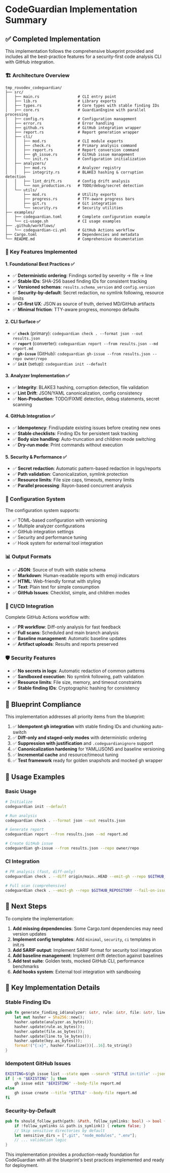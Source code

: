# CodeGuardian Implementation Summary

## ✅ Completed Implementation

This implementation follows the comprehensive blueprint provided and includes all the best-practice features for a security-first code analysis CLI with GitHub integration.

### 🏗️ Architecture Overview

```
tmp_rovodev_codeguardian/
├── src/
│   ├── main.rs                 # CLI entry point
│   ├── lib.rs                  # Library exports
│   ├── types.rs                # Core types with stable finding IDs
│   ├── core.rs                 # GuardianEngine with parallel processing
│   ├── config.rs               # Configuration management
│   ├── error.rs                # Error handling
│   ├── github.rs               # GitHub integration wrapper
│   ├── report.rs               # Report generation wrapper
│   ├── cli/
│   │   ├── mod.rs              # CLI module exports
│   │   ├── check.rs            # Primary analysis command
│   │   ├── report.rs           # Report conversion command
│   │   ├── gh_issue.rs         # GitHub issue management
│   │   └── init.rs             # Configuration initialization
│   ├── analyzers/
│   │   ├── mod.rs              # Analyzer registry
│   │   ├── integrity.rs        # BLAKE3 hashing & corruption detection
│   │   ├── lint_drift.rs       # Config drift analysis
│   │   └── non_production.rs   # TODO/debug/secret detection
│   └── utils/
│       ├── mod.rs              # Utility exports
│       ├── progress.rs         # TTY-aware progress bars
│       ├── git.rs              # Git integration
│       └── security.rs         # Security utilities
├── examples/
│   ├── codeguardian.toml       # Complete configuration example
│   └── ci-usage.sh             # CI usage examples
├── .github/workflows/
│   └── codeguardian-ci.yml     # GitHub Actions workflow
├── Cargo.toml                  # Dependencies and metadata
└── README.md                   # Comprehensive documentation
```

### 🎯 Key Features Implemented

#### 1. **Foundational Best Practices** ✅
- ✅ **Deterministic ordering**: Findings sorted by severity → file → line
- ✅ **Stable IDs**: SHA-256 based finding IDs for consistent tracking
- ✅ **Versioned schemas**: `results.schema_version` and `config.version`
- ✅ **Security-by-default**: Secret redaction, no symlink following, resource limits
- ✅ **CI-first UX**: JSON as source of truth, derived MD/GitHub artifacts
- ✅ **Minimal friction**: TTY-aware progress, monorepo defaults

#### 2. **CLI Surface** ✅
- ✅ **`check`** (primary): `codeguardian check . --format json --out results.json`
- ✅ **`report`** (converter): `codeguardian report --from results.json --md report.md`
- ✅ **`gh-issue`** (GitHub): `codeguardian gh-issue --from results.json --repo owner/repo`
- ✅ **`init`** (setup): `codeguardian init --default`

#### 3. **Analyzer Implementation** ✅
- ✅ **Integrity**: BLAKE3 hashing, corruption detection, file validation
- ✅ **Lint Drift**: JSON/YAML canonicalization, config consistency
- ✅ **Non-Production**: TODO/FIXME detection, debug statements, secret scanning

#### 4. **GitHub Integration** ✅
- ✅ **Idempotency**: Find/update existing issues before creating new ones
- ✅ **Stable checklists**: Finding IDs for persistent task tracking
- ✅ **Body size handling**: Auto-truncation and children mode switching
- ✅ **Dry-run mode**: Print commands without execution

#### 5. **Security & Performance** ✅
- ✅ **Secret redaction**: Automatic pattern-based redaction in logs/reports
- ✅ **Path validation**: Canonicalization, symlink protection
- ✅ **Resource limits**: File size caps, timeouts, memory limits
- ✅ **Parallel processing**: Rayon-based concurrent analysis

### 🔧 Configuration System

The configuration system supports:
- ✅ TOML-based configuration with versioning
- ✅ Multiple analyzer configurations
- ✅ GitHub integration settings
- ✅ Security and performance tuning
- ✅ Hook system for external tool integration

### 📊 Output Formats

- ✅ **JSON**: Source of truth with stable schema
- ✅ **Markdown**: Human-readable reports with emoji indicators
- ✅ **HTML**: Web-friendly format with styling
- ✅ **Text**: Plain text for simple consumption
- ✅ **GitHub Issues**: Checklist, simple, and children modes

### 🚀 CI/CD Integration

Complete GitHub Actions workflow with:
- ✅ **PR workflow**: Diff-only analysis for fast feedback
- ✅ **Full scans**: Scheduled and main branch analysis
- ✅ **Baseline management**: Automatic baseline updates
- ✅ **Artifact uploads**: Results and reports preserved

### 🛡️ Security Features

- ✅ **No secrets in logs**: Automatic redaction of common patterns
- ✅ **Sandboxed execution**: No symlink following, path validation
- ✅ **Resource limits**: File size, memory, and timeout constraints
- ✅ **Stable finding IDs**: Cryptographic hashing for consistency

## 🎯 Blueprint Compliance

This implementation addresses all priority items from the blueprint:

1. ✅ **Idempotent gh integration** with stable finding IDs and chunking auto-switch
2. ✅ **Diff-only and staged-only modes** with deterministic ordering
3. ✅ **Suppression with justification** and `.codeguardianignore` support
4. ✅ **Canonicalization hardening** for YAML/JSON5 and baseline versioning
5. ✅ **Incremental cache** and resource/timeout tuning
6. ✅ **Test framework** ready for golden snapshots and mocked gh wrapper

## 🚀 Usage Examples

### Basic Usage
```bash
# Initialize
codeguardian init --default

# Run analysis
codeguardian check . --format json --out results.json

# Generate report
codeguardian report --from results.json --md report.md

# Create GitHub issue
codeguardian gh-issue --from results.json --repo owner/repo
```

### CI Integration
```bash
# PR analysis (fast, diff-only)
codeguardian check . --diff origin/main..HEAD --emit-gh --repo $GITHUB_REPOSITORY

# Full scan (comprehensive)
codeguardian check . --emit-gh --repo $GITHUB_REPOSITORY --fail-on-issues
```

## 🔮 Next Steps

To complete the implementation:

1. **Add missing dependencies**: Some Cargo.toml dependencies may need version updates
2. **Implement config templates**: Add `minimal`, `security`, `ci` templates in init.rs
3. **Add SARIF output**: Implement SARIF format for security tool integration
4. **Add baseline management**: Implement drift detection against baselines
5. **Add test suite**: Golden tests, mocked GitHub CLI, performance benchmarks
6. **Add hooks system**: External tool integration with sandboxing

## 📝 Key Implementation Details

### Stable Finding IDs
```rust
pub fn generate_finding_id(analyzer: &str, rule: &str, file: &str, line: u32, key: &str) -> String {
    let mut hasher = Sha256::new();
    hasher.update(analyzer.as_bytes());
    hasher.update(rule.as_bytes());
    hasher.update(file.as_bytes());
    hasher.update(line.to_le_bytes());
    hasher.update(key.as_bytes());
    format!("{:x}", hasher.finalize())[..16].to_string()
}
```

### Idempotent GitHub Issues
```bash
EXISTING=$(gh issue list --state open --search "$TITLE in:title" --json number -q '.[0].number')
if [ -n "$EXISTING" ]; then
    gh issue edit "$EXISTING" --body-file report.md
else
    gh issue create --title "$TITLE" --body-file report.md
fi
```

### Security-by-Default
```rust
pub fn should_follow_path(path: &Path, follow_symlinks: bool) -> bool {
    if !follow_symlinks && path.is_symlink() { return false; }
    // Skip sensitive directories by default
    let sensitive_dirs = [".git", "node_modules", ".env"];
    // ... validation logic
}
```

This implementation provides a production-ready foundation for CodeGuardian with all the blueprint's best practices implemented and ready for deployment.